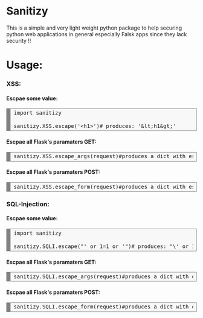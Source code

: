 # Sanitizy
This is a simple and very light weight python package to help securing python web applications in general especially Falsk apps since they lack security !!

# Usage:

<h3> XSS:</h3>
<h4> Escpae some value:</h4>
<div style="background: #f8f8f8; overflow:auto;width:auto;border:solid gray;border-width:.1em .1em .1em .8em;padding:.2em .6em;"><pre style="margin: 0; line-height: 125%">import sanitizy
<br>sanitizy.XSS.escape('&lt;h1&gt;')# produces: '&#x26;lt;h1&#x26;gt;'  </pre></div>
<h4> Escpae all Flask's paramaters GET:</h4>
<div style="background: #f8f8f8; overflow:auto;width:auto;border:solid gray;border-width:.1em .1em .1em .8em;padding:.2em .6em;"><pre style="margin: 0; line-height: 125%">sanitizy.XSS.escape_args(request)#produces a dict with escaped values  </pre></div>
<h4> Escpae all Flask's paramaters POST:</h4>
<div style="background: #f8f8f8; overflow:auto;width:auto;border:solid gray;border-width:.1em .1em .1em .8em;padding:.2em .6em;"><pre style="margin: 0; line-height: 125%">sanitizy.XSS.escape_form(request)#produces a dict with escaped values </pre></div>
<h3> SQL-Injection:</h3>
<h4> Escpae some value:</h4>
<div style="background: #f8f8f8; overflow:auto;width:auto;border:solid gray;border-width:.1em .1em .1em .8em;padding:.2em .6em;"><pre style="margin: 0; line-height: 125%">import sanitizy
<br>sanitizy.SQLI.escape("' or 1=1 or '")# produces: "\' or 1=1 or \'"  </pre></div>
<h4> Escpae all Flask's paramaters GET:</h4>
<div style="background: #f8f8f8; overflow:auto;width:auto;border:solid gray;border-width:.1em .1em .1em .8em;padding:.2em .6em;"><pre style="margin: 0; line-height: 125%">sanitizy.SQLI.escape_args(request)#produces a dict with escaped values </pre></div>
<h4> Escpae all Flask's paramaters POST:</h4>
<div style="background: #f8f8f8; overflow:auto;width:auto;border:solid gray;border-width:.1em .1em .1em .8em;padding:.2em .6em;"><pre style="margin: 0; line-height: 125%">sanitizy.SQLI.escape_form(request)#produces a dict with escaped values </pre></div>
